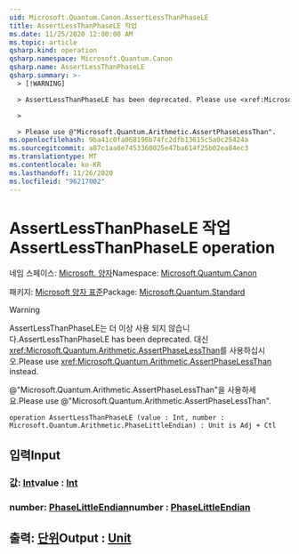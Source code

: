 ```yaml
---
uid: Microsoft.Quantum.Canon.AssertLessThanPhaseLE
title: AssertLessThanPhaseLE 작업
ms.date: 11/25/2020 12:00:00 AM
ms.topic: article
qsharp.kind: operation
qsharp.namespace: Microsoft.Quantum.Canon
qsharp.name: AssertLessThanPhaseLE
qsharp.summary: >-
  > [!WARNING]

  > AssertLessThanPhaseLE has been deprecated. Please use <xref:Microsoft.Quantum.Arithmetic.AssertPhaseLessThan> instead.

  >

  > Please use @"Microsoft.Quantum.Arithmetic.AssertPhaseLessThan".
ms.openlocfilehash: 9ba41c0fa068196b74fc2dfb13615c5a0c25424a
ms.sourcegitcommit: a87c1aa8e7453360025e47ba614f25b02ea84ec3
ms.translationtype: MT
ms.contentlocale: ko-KR
ms.lasthandoff: 11/26/2020
ms.locfileid: "96217002"
---
```

# <a name="assertlessthanphasele-operation"></a><span data-ttu-id="0e3c3-102">AssertLessThanPhaseLE 작업</span><span class="sxs-lookup"><span data-stu-id="0e3c3-102">AssertLessThanPhaseLE operation</span></span>

<span data-ttu-id="0e3c3-103">네임 스페이스: [Microsoft. 양자](xref:Microsoft.Quantum.Canon)</span><span class="sxs-lookup"><span data-stu-id="0e3c3-103">Namespace: [Microsoft.Quantum.Canon](xref:Microsoft.Quantum.Canon)</span></span>

<span data-ttu-id="0e3c3-104">패키지: [Microsoft 양자 표준](https://nuget.org/packages/Microsoft.Quantum.Standard)</span><span class="sxs-lookup"><span data-stu-id="0e3c3-104">Package: [Microsoft.Quantum.Standard](https://nuget.org/packages/Microsoft.Quantum.Standard)</span></span>


> [!WARNING]
> <span data-ttu-id="0e3c3-105">AssertLessThanPhaseLE는 더 이상 사용 되지 않습니다.</span><span class="sxs-lookup"><span data-stu-id="0e3c3-105">AssertLessThanPhaseLE has been deprecated.</span></span> <span data-ttu-id="0e3c3-106">대신 <xref:Microsoft.Quantum.Arithmetic.AssertPhaseLessThan>를 사용하십시오.</span><span class="sxs-lookup"><span data-stu-id="0e3c3-106">Please use <xref:Microsoft.Quantum.Arithmetic.AssertPhaseLessThan> instead.</span></span>
>
> <span data-ttu-id="0e3c3-107">@"Microsoft.Quantum.Arithmetic.AssertPhaseLessThan"을 사용하세요.</span><span class="sxs-lookup"><span data-stu-id="0e3c3-107">Please use @"Microsoft.Quantum.Arithmetic.AssertPhaseLessThan".</span></span>



```qsharp
operation AssertLessThanPhaseLE (value : Int, number : Microsoft.Quantum.Arithmetic.PhaseLittleEndian) : Unit is Adj + Ctl
```


## <a name="input"></a><span data-ttu-id="0e3c3-108">입력</span><span class="sxs-lookup"><span data-stu-id="0e3c3-108">Input</span></span>

### <a name="value--int"></a><span data-ttu-id="0e3c3-109">값: [Int](xref:microsoft.quantum.lang-ref.int)</span><span class="sxs-lookup"><span data-stu-id="0e3c3-109">value : [Int](xref:microsoft.quantum.lang-ref.int)</span></span>




### <a name="number--phaselittleendian"></a><span data-ttu-id="0e3c3-110">number: [PhaseLittleEndian](xref:Microsoft.Quantum.Arithmetic.PhaseLittleEndian)</span><span class="sxs-lookup"><span data-stu-id="0e3c3-110">number : [PhaseLittleEndian](xref:Microsoft.Quantum.Arithmetic.PhaseLittleEndian)</span></span>





## <a name="output--unit"></a><span data-ttu-id="0e3c3-111">출력: [단위](xref:microsoft.quantum.lang-ref.unit)</span><span class="sxs-lookup"><span data-stu-id="0e3c3-111">Output : [Unit](xref:microsoft.quantum.lang-ref.unit)</span></span>

